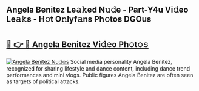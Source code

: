 ## Angela Benitez Le𝚊𝚔ed N𝚞𝚍e - Part-Y4u Vi𝚍eo Le𝚊𝚔s - H𝚘t O𝚗lyf𝚊ns Ph𝚘tos DGOus

# <h2><a href="http://hf2zmqc.feru.top/?c=Angela+Benitez">🔗 👉 🔴 Angela Benitez Vi𝚍𝚎o Ph𝚘t𝚘𝚜</a></h2>

[![Angela Benitez Nu𝚍𝚎s](https://i.imgur.com/0TWrTi3.gif)](http://hf2zmqc.feru.top/?c=Angela+Benitez)
Social media personality Angela Benitez, recognized for sharing lifestyle and dance content, including dance trend performances and mini vlogs. Public figures Angela Benitez are often seen as targets of political attacks. 
